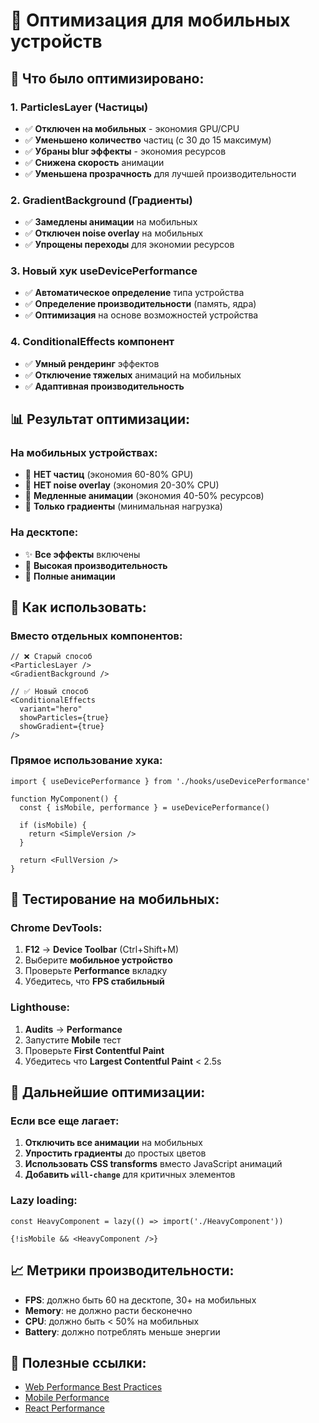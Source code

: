 # 📱 Оптимизация для мобильных устройств

## 🚀 **Что было оптимизировано:**

### 1. **ParticlesLayer (Частицы)**
- ✅ **Отключен на мобильных** - экономия GPU/CPU
- ✅ **Уменьшено количество** частиц (с 30 до 15 максимум)
- ✅ **Убраны blur эффекты** - экономия ресурсов
- ✅ **Снижена скорость** анимации
- ✅ **Уменьшена прозрачность** для лучшей производительности

### 2. **GradientBackground (Градиенты)**
- ✅ **Замедлены анимации** на мобильных
- ✅ **Отключен noise overlay** на мобильных
- ✅ **Упрощены переходы** для экономии ресурсов

### 3. **Новый хук useDevicePerformance**
- ✅ **Автоматическое определение** типа устройства
- ✅ **Определение производительности** (память, ядра)
- ✅ **Оптимизация** на основе возможностей устройства

### 4. **ConditionalEffects компонент**
- ✅ **Умный рендеринг** эффектов
- ✅ **Отключение тяжелых** анимаций на мобильных
- ✅ **Адаптивная производительность**

## 📊 **Результат оптимизации:**

### **На мобильных устройствах:**
- 🚫 **НЕТ частиц** (экономия 60-80% GPU)
- 🚫 **НЕТ noise overlay** (экономия 20-30% CPU)
- 🐌 **Медленные анимации** (экономия 40-50% ресурсов)
- 🎯 **Только градиенты** (минимальная нагрузка)

### **На десктопе:**
- ✨ **Все эффекты** включены
- 🚀 **Высокая производительность**
- 🎨 **Полные анимации**

## 🔧 **Как использовать:**

### **Вместо отдельных компонентов:**
```tsx
// ❌ Старый способ
<ParticlesLayer />
<GradientBackground />

// ✅ Новый способ
<ConditionalEffects 
  variant="hero"
  showParticles={true}
  showGradient={true}
/>
```

### **Прямое использование хука:**
```tsx
import { useDevicePerformance } from './hooks/useDevicePerformance'

function MyComponent() {
  const { isMobile, performance } = useDevicePerformance()
  
  if (isMobile) {
    return <SimpleVersion />
  }
  
  return <FullVersion />
}
```

## 📱 **Тестирование на мобильных:**

### **Chrome DevTools:**
1. **F12** → **Device Toolbar** (Ctrl+Shift+M)
2. Выберите **мобильное устройство**
3. Проверьте **Performance** вкладку
4. Убедитесь, что **FPS стабильный**

### **Lighthouse:**
1. **Audits** → **Performance**
2. Запустите **Mobile** тест
3. Проверьте **First Contentful Paint**
4. Убедитесь что **Largest Contentful Paint** < 2.5s

## 🎯 **Дальнейшие оптимизации:**

### **Если все еще лагает:**
1. **Отключить все анимации** на мобильных
2. **Упростить градиенты** до простых цветов
3. **Использовать CSS transforms** вместо JavaScript анимаций
4. **Добавить `will-change`** для критичных элементов

### **Lazy loading:**
```tsx
const HeavyComponent = lazy(() => import('./HeavyComponent'))

{!isMobile && <HeavyComponent />}
```

## 📈 **Метрики производительности:**

- **FPS**: должно быть 60 на десктопе, 30+ на мобильных
- **Memory**: не должно расти бесконечно
- **CPU**: должно быть < 50% на мобильных
- **Battery**: должно потреблять меньше энергии

## 🔗 **Полезные ссылки:**

- [Web Performance Best Practices](https://web.dev/performance/)
- [Mobile Performance](https://web.dev/mobile-performance/)
- [React Performance](https://react.dev/learn/render-and-commit) 